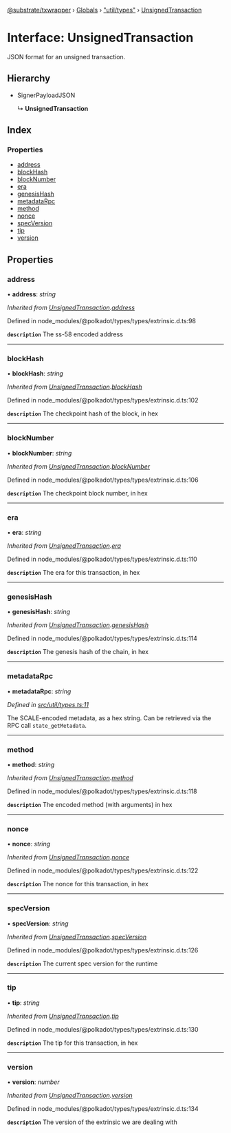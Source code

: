 [@substrate/txwrapper](../README.md) › [Globals](../globals.md) › ["util/types"](../modules/_util_types_.md) › [UnsignedTransaction](_util_types_.unsignedtransaction.md)

# Interface: UnsignedTransaction

JSON format for an unsigned transaction.

## Hierarchy

* SignerPayloadJSON

  ↳ **UnsignedTransaction**

## Index

### Properties

* [address](_util_types_.unsignedtransaction.md#address)
* [blockHash](_util_types_.unsignedtransaction.md#blockhash)
* [blockNumber](_util_types_.unsignedtransaction.md#blocknumber)
* [era](_util_types_.unsignedtransaction.md#era)
* [genesisHash](_util_types_.unsignedtransaction.md#genesishash)
* [metadataRpc](_util_types_.unsignedtransaction.md#metadatarpc)
* [method](_util_types_.unsignedtransaction.md#method)
* [nonce](_util_types_.unsignedtransaction.md#nonce)
* [specVersion](_util_types_.unsignedtransaction.md#specversion)
* [tip](_util_types_.unsignedtransaction.md#tip)
* [version](_util_types_.unsignedtransaction.md#version)

## Properties

###  address

• **address**: *string*

*Inherited from [UnsignedTransaction](_util_types_.unsignedtransaction.md).[address](_util_types_.unsignedtransaction.md#address)*

Defined in node_modules/@polkadot/types/types/extrinsic.d.ts:98

**`description`** The ss-58 encoded address

___

###  blockHash

• **blockHash**: *string*

*Inherited from [UnsignedTransaction](_util_types_.unsignedtransaction.md).[blockHash](_util_types_.unsignedtransaction.md#blockhash)*

Defined in node_modules/@polkadot/types/types/extrinsic.d.ts:102

**`description`** The checkpoint hash of the block, in hex

___

###  blockNumber

• **blockNumber**: *string*

*Inherited from [UnsignedTransaction](_util_types_.unsignedtransaction.md).[blockNumber](_util_types_.unsignedtransaction.md#blocknumber)*

Defined in node_modules/@polkadot/types/types/extrinsic.d.ts:106

**`description`** The checkpoint block number, in hex

___

###  era

• **era**: *string*

*Inherited from [UnsignedTransaction](_util_types_.unsignedtransaction.md).[era](_util_types_.unsignedtransaction.md#era)*

Defined in node_modules/@polkadot/types/types/extrinsic.d.ts:110

**`description`** The era for this transaction, in hex

___

###  genesisHash

• **genesisHash**: *string*

*Inherited from [UnsignedTransaction](_util_types_.unsignedtransaction.md).[genesisHash](_util_types_.unsignedtransaction.md#genesishash)*

Defined in node_modules/@polkadot/types/types/extrinsic.d.ts:114

**`description`** The genesis hash of the chain, in hex

___

###  metadataRpc

• **metadataRpc**: *string*

*Defined in [src/util/types.ts:11](https://github.com/paritytech/txwrapper/blob/beed255/src/util/types.ts#L11)*

The SCALE-encoded metadata, as a hex string. Can be retrieved via the RPC
call `state_getMetadata`.

___

###  method

• **method**: *string*

*Inherited from [UnsignedTransaction](_util_types_.unsignedtransaction.md).[method](_util_types_.unsignedtransaction.md#method)*

Defined in node_modules/@polkadot/types/types/extrinsic.d.ts:118

**`description`** The encoded method (with arguments) in hex

___

###  nonce

• **nonce**: *string*

*Inherited from [UnsignedTransaction](_util_types_.unsignedtransaction.md).[nonce](_util_types_.unsignedtransaction.md#nonce)*

Defined in node_modules/@polkadot/types/types/extrinsic.d.ts:122

**`description`** The nonce for this transaction, in hex

___

###  specVersion

• **specVersion**: *string*

*Inherited from [UnsignedTransaction](_util_types_.unsignedtransaction.md).[specVersion](_util_types_.unsignedtransaction.md#specversion)*

Defined in node_modules/@polkadot/types/types/extrinsic.d.ts:126

**`description`** The current spec version for  the runtime

___

###  tip

• **tip**: *string*

*Inherited from [UnsignedTransaction](_util_types_.unsignedtransaction.md).[tip](_util_types_.unsignedtransaction.md#tip)*

Defined in node_modules/@polkadot/types/types/extrinsic.d.ts:130

**`description`** The tip for this transaction, in hex

___

###  version

• **version**: *number*

*Inherited from [UnsignedTransaction](_util_types_.unsignedtransaction.md).[version](_util_types_.unsignedtransaction.md#version)*

Defined in node_modules/@polkadot/types/types/extrinsic.d.ts:134

**`description`** The version of the extrinsic we are dealing with
